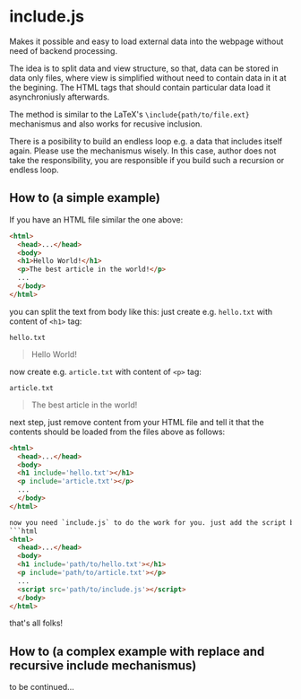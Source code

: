 # include.js
Makes it possible and easy to load external data into the webpage without need of backend processing.

The idea is to split data and view structure, so that, data can be stored in data only files,
where view is simplified without need to contain data in it at the begining.
The HTML tags that should contain particular data load it asynchroniusly afterwards.

The method is similar to the LaTeX's `\include{path/to/file.ext}` mechanismus and also works for recusive inclusion.

There is a posibility to build an endless loop e.g. a data that includes itself again. Please use the mechanismus wisely.
In this case, author does not take the responsibility, you are responsible if you build such a recursion or endless loop.

## How to (a simple example)
If you have an HTML file similar the one above:
```html
<html>
  <head>...</head>
  <body>
  <h1>Hello World!</h1>
  <p>The best article in the world!</p>
  ...
  </body>
</html>
```

you can split the text from body like this:
just create e.g. `hello.txt` with content of `<h1>` tag:

`hello.txt`
>Hello World!

now create e.g. `article.txt` with content of `<p>` tag:

`article.txt`
>The best article in the world!

next step, just remove content from your HTML file and tell it that the contents should be loaded from the files above as follows:
```html
<html>
  <head>...</head>
  <body>
  <h1 include='hello.txt'></h1>
  <p include='article.txt'></p>
  ...
  </body>
</html>

now you need `include.js` to do the work for you. just add the script before closing `<body>` tag:
```html
<html>
  <head>...</head>
  <body>
  <h1 include='path/to/hello.txt'></h1>
  <p include='path/to/article.txt'></p>
  ...
  <script src='path/to/include.js'></script>
  </body>
</html>
```

that's all folks!

## How to (a complex example with replace and recursive include mechanismus)
to be continued...

